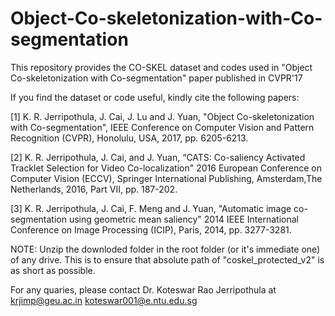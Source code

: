 # Object-Co-skeletonization-with-Co-segmentation
This repository provides the CO-SKEL dataset and codes used in "Object Co-skeletonization with Co-segmentation" paper published in CVPR'17


If you find the dataset or code useful, kindly cite the following papers:

[1] K. R. Jerripothula, J. Cai, J. Lu and J. Yuan, "Object Co-skeletonization with Co-segmentation", IEEE Conference on Computer Vision and Pattern Recognition (CVPR), Honolulu, USA, 2017, pp. 6205-6213.

[2] K. R. Jerripothula, J. Cai, and J. Yuan, “CATS: Co-saliency Activated Tracklet Selection for Video Co-localization" 2016 European Conference on Computer Vision (ECCV), Springer International Publishing, Amsterdam,The Netherlands, 2016,  Part VII, pp. 187-202.

[3] K. R. Jerripothula, J. Cai, F. Meng and J. Yuan, "Automatic image co-segmentation using geometric mean saliency" 2014 IEEE International Conference on Image Processing (ICIP), Paris, 2014, pp. 3277-3281.

NOTE: Unzip the downloded folder in the root folder (or it's immediate one) of any drive. This is to ensure that absolute path of "coskel_protected_v2" is as short as possible.  

For any quaries, please contact Dr. Koteswar Rao Jerripothula at 
krjimp@geu.ac.in
koteswar001@e.ntu.edu.sg

